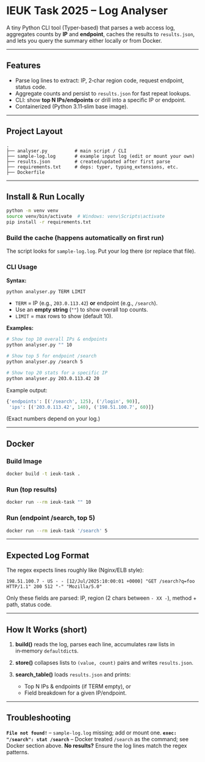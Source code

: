 # IEUK Task 2025 – Log Analyser

A tiny Python CLI tool (Typer-based) that parses a web access log, aggregates counts by **IP** and **endpoint**, caches the results to `results.json`, and lets you query the summary either locally or from Docker.

---

## Features

* Parse log lines to extract: IP, 2‑char region code, request endpoint, status code.
* Aggregate counts and persist to `results.json` for fast repeat lookups.
* CLI: show **top N IPs/endpoints** or drill into a specific IP or endpoint.
* Containerized (Python 3.11‑slim base image).

---

## Project Layout

```
.
├── analyser.py          # main script / CLI
├── sample-log.log       # example input log (edit or mount your own)
├── results.json         # created/updated after first parse
├── requirements.txt     # deps: typer, typing_extensions, etc.
├── Dockerfile
```

---

## Install & Run Locally

```bash
python -m venv venv
source venv/bin/activate  # Windows: venv\Scripts\activate
pip install -r requirements.txt
```

### Build the cache (happens automatically on first run)

The script looks for `sample-log.log`. Put your log there (or replace that file).

### CLI Usage

**Syntax:**

```bash
python analyser.py TERM LIMIT
```

* `TERM` = IP (e.g., `203.0.113.42`) **or** endpoint (e.g., `/search`).
* Use an **empty string** (`""`) to show overall top counts.
* `LIMIT` = max rows to show (default 10).

**Examples:**

```bash
# Show top 10 overall IPs & endpoints
python analyser.py "" 10

# Show top 5 for endpoint /search
python analyser.py /search 5

# Show top 20 stats for a specific IP
python analyser.py 203.0.113.42 20
```

Example output:

```python
{'endpoints': [('/search', 125), ('/login', 90)],
 'ips': [('203.0.113.42', 140), ('198.51.100.7', 60)]}
```

(Exact numbers depend on your log.)

---

## Docker

### Build Image

```bash
docker build -t ieuk-task .
```

### Run (top results)

```bash
docker run --rm ieuk-task "" 10
```

### Run (endpoint /search, top 5)

```bash
docker run --rm ieuk-task '/search' 5
```

---

## Expected Log Format

The regex expects lines roughly like (Nginx/ELB style):

```
198.51.100.7 - US - - [12/Jul/2025:10:00:01 +0000] "GET /search?q=foo HTTP/1.1" 200 512 "-" "Mozilla/5.0"
```

Only these fields are parsed: IP, region (2 chars between `- XX -`), method + path, status code.

---

## How It Works (short)

1. **build()** reads the log, parses each line, accumulates raw lists in in‑memory `defaultdict`s.
2. **store()** collapses lists to `(value, count)` pairs and writes `results.json`.
3. **search\_table()** loads `results.json` and prints:

   * Top N IPs & endpoints (if TERM empty), or
   * Field breakdown for a given IP/endpoint.

---

## Troubleshooting

**`File not found!`** – `sample-log.log` missing; add or mount one.
**`exec: "/search": stat /search`** – Docker treated `/search` as the command; see Docker section above.
**No results?** Ensure the log lines match the regex patterns.